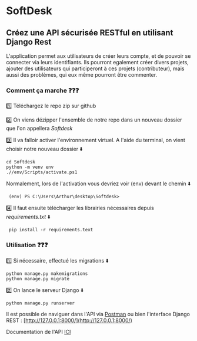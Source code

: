 # SoftDesk
## Créez une API sécurisée RESTful en utilisant Django Rest  

L'application permet aux utilisateurs de créer leurs compte, et de pouvoir se connecter via leurs identifiants. Ils pourront egalement créer divers projets, ajouter des utilisateurs qui participeront à ces projets (contributeur), mais aussi des problèmes, qui eux même pourront être commenter.   

### Comment ça marche :question::question::question:

:one:  Téléchargez le repo zip sur github 

:two:  On viens dézipper l'ensemble de notre repo dans un nouveau dossier que l'on appellera *_Softdesk_* 

:three:  Il va falloir activer l'environnement virtuel. A l'aide du terminal, on vient choisir notre nouveau dossier :arrow_down:

```
cd Softdesk
python -m venv env 
.//env/Scripts/activate.ps1

```

Normalement, lors de l'activation vous devriez voir (env) devant le chemin :arrow_down:

```
 (env) PS C:\Users\Arthur\desktop\Softdesk>

```

:four: Il faut ensuite télécharger les librairies nécessaires depuis *requirements.txt* :arrow_down: 

```
 pip install -r requirements.text

```

### Utilisation :question::question::question:


:one:  Si nécessaire, effectué les migrations :arrow_down: 

```
python manage.py makemigrations
python manage.py migrate

```

:two:  On lance le serveur Django :arrow_down: 

```
python manage.py runserver

```

Il est possible de naviguer dans l'API via [Postman](https://www.postman.com/) ou bien l'interface Django REST : [http://127.0.0.1:8000/](http://127.0.0.1:8000/)  

Documentation de l'API [ICI](https://documenter.getpostman.com/view/26504381/2s93Y3tfDk)
